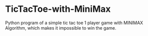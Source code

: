 # TicTacToe-with-MiniMax

Python program of a simple tic tac toe 1 player game with MINIMAX Algorithm, which makes it impossible to win the game.
